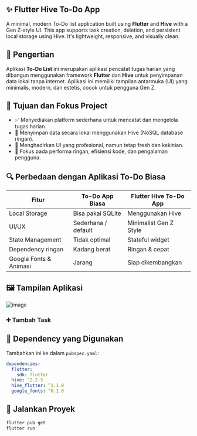 
## ✨ Flutter Hive To-Do App

A minimal, modern To-Do list application built using **Flutter** and **Hive** with a Gen Z-style UI. This app supports task creation, deletion, and persistent local storage using Hive. It's lightweight, responsive, and visually clean.


## 📌 Pengertian

Aplikasi **To-Do List** ini merupakan aplikasi pencatat tugas harian yang dibangun menggunakan framework **Flutter** dan **Hive** untuk penyimpanan data lokal tanpa internet. Aplikasi ini memiliki tampilan antarmuka (UI) yang minimalis, modern, dan estetis, cocok untuk pengguna Gen Z.

## 🎯 Tujuan dan Fokus Project

- ✅ Menyediakan platform sederhana untuk mencatat dan mengelola tugas harian.
- 💾 Menyimpan data secara lokal menggunakan Hive (NoSQL database ringan).
- 🎨 Menghadirkan UI yang profesional, namun tetap fresh dan kekinian.
- 🧠 Fokus pada performa ringan, efisiensi kode, dan pengalaman pengguna.

## 🔍 Perbedaan dengan Aplikasi To-Do Biasa

| Fitur                         | To-Do App Biasa         | Flutter Hive To-Do App |
|------------------------------|-------------------------|------------------------|
| Local Storage                | Bisa pakai SQLite       | Menggunakan Hive       |
| UI/UX                        | Sederhana / default     | Minimalist Gen Z Style |
| State Management             | Tidak optimal            | Stateful widget        |
| Dependency ringan            | Kadang berat            | Ringan & cepat         |
| Google Fonts & Animasi      | Jarang                  | Siap dikembangkan      |

## 🖼️ Tampilan Aplikasi
![image](https://github.com/user-attachments/assets/c42656d1-b313-44bd-9d41-94ad9c29ec34)

### ➕ Tambah Task



## 🧩 Dependency yang Digunakan

Tambahkan ini ke dalam `pubspec.yaml`:

```yaml
dependencies:
  flutter:
    sdk: flutter
  hive: ^2.2.3
  hive_flutter: ^1.1.0
  google_fonts: ^6.1.0

```
## 🚀 Jalankan Proyek

```bash
flutter pub get
flutter run

